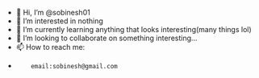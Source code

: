 - 👋 Hi, I’m @sobinesh01
- 👀 I’m interested in nothing
- 🌱 I’m currently learning anything that looks interesting(many things lol)
- 💞️ I’m looking to collaborate on something interesting...
- 📫 How to reach me:
-         email:sobinesh@gmail.com
<!---
sobinessh/sobinessh is a ✨ special ✨ repository because its `README.md` (this file) appears on your GitHub profile.
You can click the Preview link to take a look at your changes.
--->
